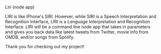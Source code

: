 Liri (node app)

LIRI is like iPhone's SIRI. However, while SIRI is a Speech Interpretation and Recognition Interface, LIRI is a _Language_ Interpretation and Recognition Interface. LIRI will be a command line node app that takes in parameters and gives you back data like latest tweets from Twitter, movie info from OMDB, and/or songs from Spotify.

Thank you for checking out my project!